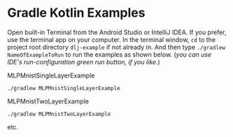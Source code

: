 # Gradle Kotlin Examples

Open built-in Terminal from the Android Studio or IntelliJ IDEA. 
If you prefer, use the terminal app on your computer.
In the terminal window, `cd` to the project root directory `dlj-example` if not already in.
And then type `./gradlew NameOfExampleToRun` to run the examples as shown below.
(_you can use IDE's run-configuration green run button, if you like._)

MLPMnistSingleLayerExample
```
./gradlew MLPMnistSingleLayerExample
```

MLPMnistTwoLayerExample
```
./gradlew MLPMnistTwoLayerExample
```

etc.
